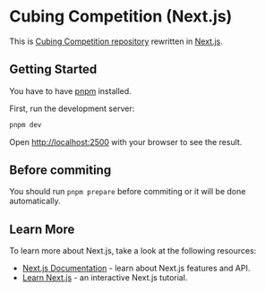 # Cubing Competition (Next.js)

This is [Cubing Competition repository](https://github.com/Cro-Cube-Comp/Cubing-competition) rewritten in [Next.js](https://nextjs.org/).

## Getting Started

You have to have [pnpm](https://pnpm.io/) installed.

First, run the development server:

```bash
pnpm dev
```

Open [http://localhost:2500](http://localhost:2500) with your browser to see the result.

## Before commiting

You should run `pnpm prepare` before commiting or it will be done automatically.

## Learn More

To learn more about Next.js, take a look at the following resources:

- [Next.js Documentation](https://nextjs.org/docs) - learn about Next.js features and API.
- [Learn Next.js](https://nextjs.org/learn) - an interactive Next.js tutorial.
